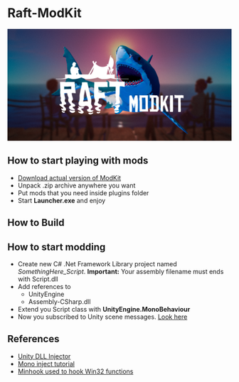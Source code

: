 # Raft-ModKit
![Raft Poster](/raft.png)
## How to start playing with mods
* [Download actual version of ModKit](https://github.com/emcifuntik/Raft-ModKit/releases/download/1.0.0.1/ModKit_Release_1.0.0.1.zip)
* Unpack .zip archive anywhere you want
* Put mods that you need inside plugins folder
* Start **Launcher.exe** and enjoy

## How to Build

## How to start modding
* Create new C# .Net Framework Library project named _SomethingHere_Script_. **Important:** Your assembly filename must ends with Script.dll
* Add references to 
  * UnityEngine
  * Assembly-CSharp.dll
* Extend you Script class with **UnityEngine.MonoBehaviour**
* Now you subscribed to Unity scene messages. [Look here](https://docs.unity3d.com/ScriptReference/MonoBehaviour.html)


## References
* [Unity DLL Injector](https://github.com/aw-3/Unity-Injector)
* [Mono inject tutorial](https://www.unknowncheats.me/forum/rust/114627-loader-titanium-alternative.html)
* [Minhook used to hook Win32 functions](https://github.com/TsudaKageyu/minhook)
